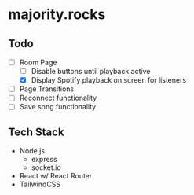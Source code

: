 # majority.rocks

## Todo
- [ ] Room Page
    - [ ] Disable buttons until playback active
    - [x] Display Spotify playback on screen for listeners
- [ ] Page Transitions
- [ ] Reconnect functionality
- [ ] Save song functionality

## Tech Stack

- Node.js
  - express
  - socket.io
- React w/ React Router
- TailwindCSS